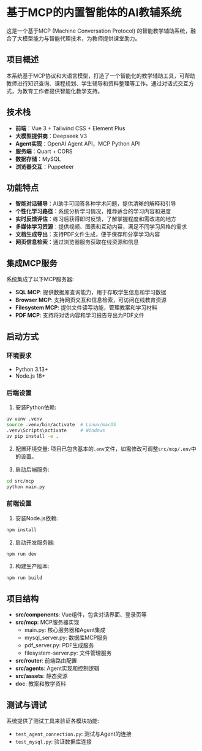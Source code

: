 # 基于MCP的内置智能体的AI教辅系统
这是一个基于MCP (Machine Conversation Protocol) 的智能教学辅助系统，融合了大模型能力与智能代理技术，为教师提供课堂助力。

## 项目概述

本系统基于MCP协议和大语言模型，打造了一个智能化的教学辅助工具，可帮助教师进行知识查询、课程规划、学生辅导和资料整理等工作。通过对话式交互方式，为教育工作者提供智能化教学支持。

## 技术栈

- **前端**：Vue 3 + Tailwind CSS + Element Plus
- **大模型提供商**：Deepseek V3
- **Agent实现**：OpenAI Agent API，MCP Python API
- **服务端**：Quart + CORS
- **数据存储**：MySQL
- **浏览器交互**：Puppeteer

## 功能特点

- **智能对话辅导**：AI助手可回答各种学术问题，提供清晰的解释和引导
- **个性化学习路径**：系统分析学习情况，推荐适合的学习内容和进度
- **实时反馈评估**：练习后获得即时反馈，了解掌握程度和需改进的地方
- **多媒体学习资源**：提供视频、图表和互动内容，满足不同学习风格的需求
- **文档生成导出**：支持PDF文件生成，便于保存和分享学习内容
- **网页信息检索**：通过浏览器服务获取在线资源和信息

## 集成MCP服务

系统集成了以下MCP服务器:

- **SQL MCP**: 提供数据库查询能力，用于存取学生信息和学习数据
- **Browser MCP**: 支持网页交互和信息检索，可访问在线教育资源
- **Filesystem MCP**: 提供文件读写功能，管理教案和学习材料
- **PDF MCP**: 支持将对话内容和学习报告导出为PDF文件

## 启动方式

### 环境要求

- Python 3.13+
- Node.js 18+

### 后端设置

1. 安装Python依赖:

```bash
uv venv .venv
source .venv/bin/activate  # Linux/macOS
.venv\Scripts\activate     # Windows
uv pip install -e .
```

2. 配置环境变量:
   项目已包含基本的`.env`文件，如需修改可调整`src/mcp/.env`中的设置。

3. 启动后端服务:

```bash
cd src/mcp
python main.py
```

### 前端设置

1. 安装Node.js依赖:

```bash
npm install
```

2. 启动开发服务器:

```bash
npm run dev
```

3. 构建生产版本:

```bash
npm run build
```

## 项目结构

- **src/components**: Vue组件，包含对话界面、登录页等
- **src/mcp**: MCP服务器实现
  - main.py: 核心服务器和Agent集成
  - mysql_server.py: 数据库MCP服务
  - pdf_server.py: PDF生成服务
  - filesystem-server.py: 文件管理服务
- **src/router**: 前端路由配置
- **src/agents**: Agent实现和控制逻辑
- **src/assets**: 静态资源
- **doc**: 教案和教学资料

## 测试与调试

系统提供了测试工具来验证各模块功能:

- `test_agent_connection.py`: 测试与Agent的连接
- `test_mysql.py`: 验证数据库连接
